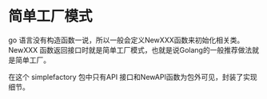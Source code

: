 # 简单工厂模式

go 语言没有构造函数一说，所以一般会定义NewXXX函数来初始化相关类。
NewXXX 函数返回接口时就是简单工厂模式，也就是说Golang的一般推荐做法就是简单工厂。

在这个 simplefactory 包中只有API 接口和NewAPI函数为包外可见，封装了实现细节。
